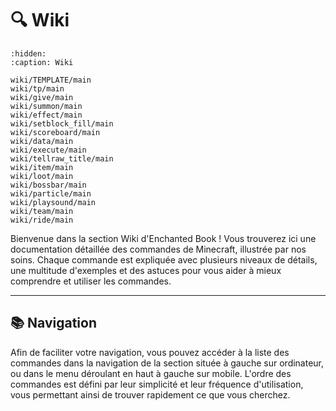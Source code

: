 # 🔍 Wiki

```{toctree}
:hidden:
:caption: Wiki

wiki/TEMPLATE/main
wiki/tp/main
wiki/give/main
wiki/summon/main
wiki/effect/main
wiki/setblock_fill/main
wiki/scoreboard/main
wiki/data/main
wiki/execute/main
wiki/tellraw_title/main
wiki/item/main
wiki/loot/main
wiki/bossbar/main
wiki/particle/main
wiki/playsound/main
wiki/team/main
wiki/ride/main
```

Bienvenue dans la section Wiki d'Enchanted Book !
Vous trouverez ici une documentation détaillée des commandes de Minecraft, illustrée par nos soins.
Chaque commande est expliquée avec plusieurs niveaux de détails, une multitude d'exemples et des astuces pour vous aider à mieux comprendre et utiliser les commandes.

---

## 📚 Navigation
Afin de faciliter votre navigation, vous pouvez accéder à la liste des commandes dans la navigation de la section située à gauche sur ordinateur, ou dans le menu déroulant en haut à gauche sur mobile.
L'ordre des commandes est défini par leur simplicité et leur fréquence d'utilisation, vous permettant ainsi de trouver rapidement ce que vous cherchez.
